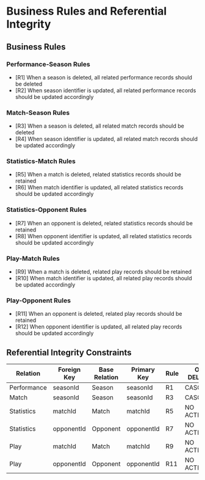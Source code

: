 # Business Rules and Referential Integrity

## Business Rules

### Performance-Season Rules
- [R1] When a season is deleted, all related performance records should be deleted
- [R2] When season identifier is updated, all related performance records should be updated accordingly

### Match-Season Rules  
- [R3] When a season is deleted, all related match records should be deleted
- [R4] When season identifier is updated, all related match records should be updated accordingly

### Statistics-Match Rules
- [R5] When a match is deleted, related statistics records should be retained 
- [R6] When match identifier is updated, all related statistics records should be updated accordingly

### Statistics-Opponent Rules
- [R7] When an opponent is deleted, related statistics records should be retained
- [R8] When opponent identifier is updated, all related statistics records should be updated accordingly

### Play-Match Rules
- [R9] When a match is deleted, related play records should be retained
- [R10] When match identifier is updated, all related play records should be updated accordingly

### Play-Opponent Rules
- [R11] When an opponent is deleted, related play records should be retained
- [R12] When opponent identifier is updated, all related play records should be updated accordingly
  
## Referential Integrity Constraints

| Relation    | Foreign Key | Base Relation | Primary Key | Rule | ON DELETE | Rule | ON UPDATE |
|-------------|-------------|---------------|-------------|------|-----------|------|-----------|
| Performance | seasonId    | Season        | seasonId    | R1   | CASCADE   | R2   | CASCADE   |
| Match       | seasonId    | Season        | seasonId    | R3   | CASCADE   | R4   | CASCADE   |
| Statistics  | matchId     | Match         | matchId     | R5   | NO ACTION | R6   | CASCADE   |
| Statistics  | opponentId  | Opponent      | opponentId  | R7   | NO ACTION | R8   | CASCADE   |
| Play        | matchId     | Match         | matchId     | R9   | NO ACTION | R10  | CASCADE   |
| Play        | opponentId  | Opponent      | opponentId  | R11  | NO ACTION | R12  | CASCADE   |
